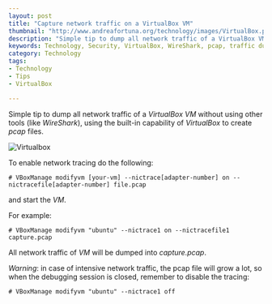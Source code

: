 ```yaml
---
layout: post
title: "Capture network traffic on a VirtualBox VM"
thumbnail: "http://www.andreafortuna.org/technology/images/VirtualBox.png"
description: "Simple tip to dump all network traffic of a VirtualBox VM without using other tools."
keywords: Technology, Security, VirtualBox, WireShark, pcap, traffic dump
category: Technology
tags: 
- Technology
- Tips
- VirtualBox

---
```


Simple tip to dump all network traffic of a *VirtualBox VM* without using other tools (like *WireShark*), using the built-in capability of *VirtualBox* to create *pcap* files.

![Virtualbox](http://www.andreafortuna.org/technology/images/VirtualBox.png)

To enable network tracing do the following:

```# VBoxManage modifyvm [your-vm] --nictrace[adapter-number] on --nictracefile[adapter-number] file.pcap```

and start the *VM*.

For example:

```# VBoxManage modifyvm "ubuntu" --nictrace1 on --nictracefile1 capture.pcap```

All network traffic of *VM* will be dumped into *capture.pcap*.

*Warning*: in case of intensive network traffic, the pcap file will grow a lot, so when the debugging session is closed, remember to disable the tracing:

```# VBoxManage modifyvm "ubuntu" --nictrace1 off```
